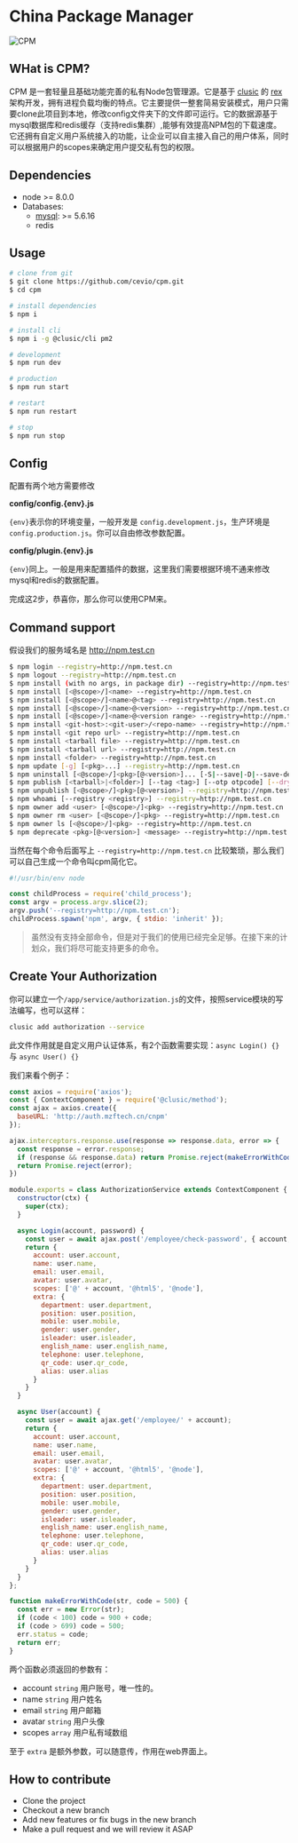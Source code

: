 # China Package Manager

![CPM](https://syj-1256052570.cos.ap-shanghai.myqcloud.com/cpm.png)

## WHat is CPM?

CPM 是一套轻量且基础功能完善的私有Node包管理源。它是基于 [clusic](https://github.com/clusic) 的 [rex](https://github.com/clusic/rex) 架构开发，拥有进程负载均衡的特点。它主要提供一整套简易安装模式，用户只需要clone此项目到本地，修改config文件夹下的文件即可运行。它的数据源基于mysql数据库和redis缓存（支持redis集群）,能够有效提高NPM包的下载速度。它还拥有自定义用户系统接入的功能，让企业可以自主接入自己的用户体系，同时可以根据用户的scopes来确定用户提交私有包的权限。

## Dependencies

- node >= 8.0.0
- Databases:
  - [mysql](https://dev.mysql.com/downloads/): >= 5.6.16
  - redis

## Usage

```bash
# clone from git
$ git clone https://github.com/cevio/cpm.git
$ cd cpm

# install dependencies
$ npm i

# install cli
$ npm i -g @clusic/cli pm2

# development
$ npm run dev

# production
$ npm run start

# restart
$ npm run restart

# stop
$ npm run stop
```

## Config

配置有两个地方需要修改

**config/config.{env}.js**

`{env}`表示你的环境变量，一般开发是 `config.development.js`，生产环境是`config.production.js`。你可以自由修改参数配置。

**config/plugin.{env}.js**

`{env}`同上。一般是用来配置插件的数据，这里我们需要根据环境不通来修改mysql和redis的数据配置。

完成这2步，恭喜你，那么你可以使用CPM来。

## Command support

假设我们的服务域名是 http://npm.test.cn

```bash
$ npm login --registry=http://npm.test.cn
$ npm logout --registry=http://npm.test.cn
$ npm install (with no args, in package dir) --registry=http://npm.test.cn
$ npm install [<@scope>/]<name> --registry=http://npm.test.cn
$ npm install [<@scope>/]<name>@<tag> --registry=http://npm.test.cn
$ npm install [<@scope>/]<name>@<version> --registry=http://npm.test.cn
$ npm install [<@scope>/]<name>@<version range> --registry=http://npm.test.cn
$ npm install <git-host>:<git-user>/<repo-name> --registry=http://npm.test.cn
$ npm install <git repo url> --registry=http://npm.test.cn
$ npm install <tarball file> --registry=http://npm.test.cn
$ npm install <tarball url> --registry=http://npm.test.cn
$ npm install <folder> --registry=http://npm.test.cn
$ npm update [-g] [<pkg>...] --registry=http://npm.test.cn
$ npm uninstall [<@scope>/]<pkg>[@<version>]... [-S|--save|-D|--save-dev|-O|--save-optional|--no-save] --registry=http://npm.test.cn
$ npm publish [<tarball>|<folder>] [--tag <tag>] [--otp otpcode] [--dry-run] --registry=http://npm.test.cn
$ npm unpublish [<@scope>/]<pkg>[@<version>] --registry=http://npm.test.cn
$ npm whoami [--registry <registry>] --registry=http://npm.test.cn
$ npm owner add <user> [<@scope>/]<pkg> --registry=http://npm.test.cn
$ npm owner rm <user> [<@scope>/]<pkg> --registry=http://npm.test.cn
$ npm owner ls [<@scope>/]<pkg> --registry=http://npm.test.cn
$ npm deprecate <pkg>[@<version>] <message> --registry=http://npm.test.cn
```

当然在每个命令后面写上 `--registry=http://npm.test.cn` 比较繁琐，那么我们可以自己生成一个命令叫cpm简化它。

```javascript
#!/usr/bin/env node

const childProcess = require('child_process');
const argv = process.argv.slice(2);
argv.push('--registry=http://npm.test.cn');
childProcess.spawn('npm', argv, { stdio: 'inherit' });
```

> 虽然没有支持全部命令，但是对于我们的使用已经完全足够。在接下来的计划众，我们将尽可能支持更多的命令。

## Create Your Authorization

你可以建立一个`/app/service/authorization.js`的文件，按照service模块的写法编写，也可以这样：

```bash
clusic add authorization --service
```

此文件作用就是自定义用户认证体系，有2个函数需要实现：`async Login() {}` 与 `async User() {}`

我们来看个例子：

```javascript
const axios = require('axios');
const { ContextComponent } = require('@clusic/method');
const ajax = axios.create({
  baseURL: 'http://auth.mzftech.cn/cnpm'
});

ajax.interceptors.response.use(response => response.data, error => {
  const response = error.response;
  if (response && response.data) return Promise.reject(makeErrorWithCode(response.data, response.status));
  return Promise.reject(error);
})

module.exports = class AuthorizationService extends ContextComponent {
  constructor(ctx) {
    super(ctx);
  }

  async Login(account, password) {
    const user = await ajax.post('/employee/check-password', { account, password });
    return {
      account: user.account,
      name: user.name,
      email: user.email,
      avatar: user.avatar,
      scopes: ['@' + account, '@html5', '@node'],
      extra: {
        department: user.department,
        position: user.position,
        mobile: user.mobile,
        gender: user.gender,
        isleader: user.isleader,
        english_name: user.english_name,
        telephone: user.telephone,
        qr_code: user.qr_code,
        alias: user.alias
      }
    }
  }

  async User(account) {
    const user = await ajax.get('/employee/' + account);
    return {
      account: user.account,
      name: user.name,
      email: user.email,
      avatar: user.avatar,
      scopes: ['@' + account, '@html5', '@node'],
      extra: {
        department: user.department,
        position: user.position,
        mobile: user.mobile,
        gender: user.gender,
        isleader: user.isleader,
        english_name: user.english_name,
        telephone: user.telephone,
        qr_code: user.qr_code,
        alias: user.alias
      }
    }
  }
};

function makeErrorWithCode(str, code = 500) {
  const err = new Error(str);
  if (code < 100) code = 900 + code;
  if (code > 699) code = 500;
  err.status = code;
  return err;
}
```

两个函数必须返回的参数有：

- account `string` 用户账号，唯一性的。
- name `string` 用户姓名
- email `string` 用户邮箱
- avatar `string` 用户头像
- scopes `array` 用户私有域数组

至于 `extra` 是额外参数，可以随意传，作用在web界面上。

## How to contribute

- Clone the project
- Checkout a new branch
- Add new features or fix bugs in the new branch
- Make a pull request and we will review it ASAP